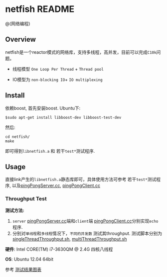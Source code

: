 # netfish README
@(网络编程)

## Overview

netfish是一个reactor模式的网络库，支持多线程，高并发，目前可以完成`C10k`问题。

* 线程模型 `One Loop Per Thread` + `Thread pool`

* IO模型为 `non-blocking IO`+ `IO multiplexing`


## Install

依赖boost, 首先安装boost. Ubuntu下:

```
$sudo apt-get install libboost-dev libboost-test-dev
```

然后: 

```
cd netfish/
make
```

即可得到`libnetfish.a` 和 若干`test*`测试程序.

## Usage

直接link产生的`libnetfish.a`静态库即可，具体使用方法可参考 若干`test*`测试程序, 以及[pingPongServer.cc](https://github.com/azhe12/netfish/blob/master/pingPongServer.cc),  [pingPongClient.cc](https://github.com/azhe12/netfish/blob/master/pingPongClient.cc)

### Throughput Test

**测试方法:** 

1. `server` [pingPongServer.cc](https://github.com/azhe12/netfish/blob/master/pingPongServer.cc)端和`client`端 [pingPongClient.cc](https://github.com/azhe12/netfish/blob/master/pingPongClient.cc)分别实现`echo` 程序.  
2. 分别对`单线程`和`多线程`情况下，`不同的并发数` 测试其throughput.  测试脚本分别为[singleThreadThroughput.sh](https://github.com/azhe12/netfish/blob/master/singleThreadThroughput.sh), [multiThreadThroughput.sh](https://github.com/azhe12/netfish/blob/master/multiThreadThroughput.sh)


**硬件**: Intel CORE(TM) i7-3630QM @ 2.4G 四核八线程 


**OS**: Ubuntu 12.04 64bit


参考 [测试结果图表](https://github.com/azhe12/netfish/tree/master/throughputTest)
